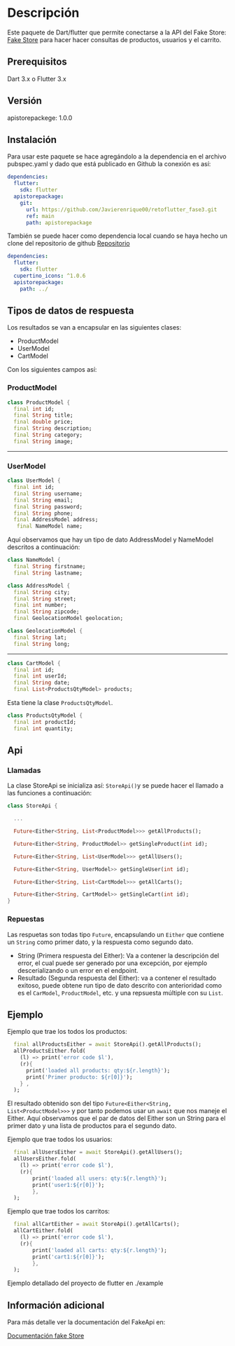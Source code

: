 # Descripción

Este paquete de Dart/flutter que permite conectarse a la API del Fake Store: [Fake Store](https://fakestoreapi.com/) para hacer hacer consultas de productos, usuarios y el carrito.

## Prerequisitos

Dart 3.x o Flutter 3.x

## Versión

apistorepackege: 1.0.0

## Instalación

Para usar este paquete se hace agregándolo a la dependencia en el archivo pubspec.yaml y dado que está publicado en Github la conexión es así:

```yaml
dependencies:
  flutter:
    sdk: flutter
  apistorepackage:
    git:
      url: https://github.com/Javierenrique00/retoflutter_fase3.git
      ref: main
      path: apistorepackage
```

También se puede hacer como dependencia local cuando se haya hecho un clone del repositorio de github [Repositorio](https://github.com/Javierenrique00/retoflutter_fase3.git)

```yaml
dependencies:
  flutter:
    sdk: flutter
  cupertino_icons: ^1.0.6
  apistorepackage:
    path: ../
```

## Tipos de datos de respuesta

Los resultados se van a encapsular en las siguientes clases:

- ProductModel
- UserModel
- CartModel

Con los siguientes campos así:

### ProductModel

```dart
class ProductModel {
  final int id;
  final String title;
  final double price;
  final String description;
  final String category;
  final String image;
```

---

### UserModel

```dart
class UserModel {
  final int id;
  final String username;
  final String email;
  final String password;
  final String phone;
  final AddressModel address;
   final NameModel name;
```

Aquí observamos que hay un tipo de dato AddressModel y NameModel descritos a continuación:

```dart
class NameModel {
  final String firstname;
  final String lastname;
```

```dart
class AddressModel {
  final String city;
  final String street;
  final int number;
  final String zipcode;
  final GeolocationModel geolocation;
```

```dart
class GeolocationModel {
  final String lat;
  final String long;
```

---

```dart
class CartModel {
  final int id;
  final int userId;
  final String date;
  final List<ProductsQtyModel> products;
```

Esta tiene la clase `ProductsQtyModel`.

```dart
class ProductsQtyModel {
  final int productId;
  final int quantity;
```

## Api

### Llamadas

La clase StoreApi se inicializa así: `StoreApi()`y se puede hacer el llamado a las funciones a continuación:

```dart
class StoreApi {

  ...

  Future<Either<String, List<ProductModel>>> getAllProducts();

  Future<Either<String, ProductModel>> getSingleProduct(int id);

  Future<Either<String, List<UserModel>>> getAllUsers();

  Future<Either<String, UserModel>> getSingleUser(int id);

  Future<Either<String, List<CartModel>>> getAllCarts();

  Future<Either<String, CartModel>> getSingleCart(int id);
}
```

### Repuestas

Las respuetas son todas tipo `Future`, encapsulando un `Either` que contiene un `String` como primer dato, y la respuesta como segundo dato.

- String (Primera respuesta del Either): Va a contener la descripción del error, el cual puede ser generado por una excepción, por ejemplo descerializando o un error en el endpoint.
- Resultado (Segunda respuesta del Either): va a contener el resultado exitoso, puede obtene run tipo de dato descrito con anterioridad como es el `CarModel`, `ProductModel`, etc. y una repsuesta múltiple con su `List`.

## Ejemplo

Ejemplo que trae los todos los productos:

```dart
  final allProductsEither = await StoreApi().getAllProducts();
  allProductsEither.fold(
    (l) => print('error code $l'),
    (r){
      print('loaded all products: qty:${r.length}');
      print('Primer producto: ${r[0]}');
    } ,
  );
```

El resultado obtenido son del tipo `Future<Either<String, List<ProductModel>>>` y por tanto podemos usar un `await` que nos maneje el Either. Aquí observamos que el par de datos del Either son un String para el primer dato y una lista de productos para el segundo dato.

Ejemplo que trae todos los usuarios:

```dart
  final allUsersEither = await StoreApi().getAllUsers();
  allUsersEither.fold(
    (l) => print('error code $l'),
    (r){
        print('loaded all users: qty:${r.length}');
        print('user1:${r[0]}');
        },
  );
```

Ejemplo que trae todos los carritos:

```dart
  final allCartEither = await StoreApi().getAllCarts();
  allCartEither.fold(
    (l) => print('error code $l'),
    (r){
        print('loaded all carts: qty:${r.length}');
        print('cart1:${r[0]}');
        },
  );

```

Ejemplo detallado del proyecto de flutter en ./example

## Información adicional

Para más detalle ver la documentación del FakeApi en:

[Documentación fake Store](https://fakestoreapi.com/docs)
